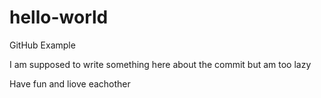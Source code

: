 # hello-world
GitHub Example

I am supposed to write something here about the commit but am too lazy

Have fun and liove eachother
